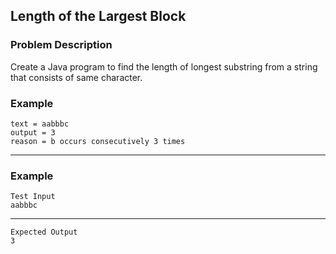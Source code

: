 ## Length of the Largest Block

### Problem Description
Create a Java program to find the length of longest substring from a string that consists of same character.

### Example
    text = aabbbc
    output = 3
    reason = b occurs consecutively 3 times
----
### Example
    Test Input
    aabbbc
----
    Expected Output
    3